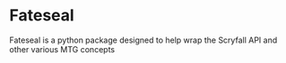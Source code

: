 # Fateseal

Fateseal is a python package designed to help wrap the Scryfall API and other various MTG concepts
